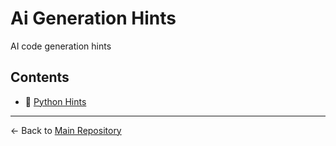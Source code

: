 # Ai Generation Hints

AI code generation hints

## Contents

- 📄 [Python Hints](./python-hints.py)

---

← Back to [Main Repository](../../README.md)
